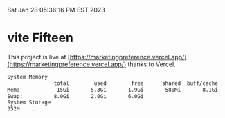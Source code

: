 Sat Jan 28 05:36:16 PM EST 2023

# vite Fifteen


This project is live at [https://marketingpreference.vercel.app/](https://marketingpreference.vercel.app/) thanks to Vercel.

```bash
System Memory
               total        used        free      shared  buff/cache   available
Mem:            15Gi       5.3Gi       1.9Gi       580Mi       8.1Gi       9.1Gi
Swap:          8.0Gi       2.0Gi       6.0Gi
System Storage
352M	.
```
```bash
